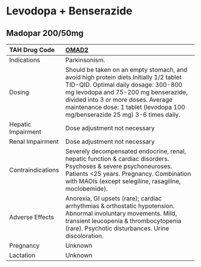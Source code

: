# Levodopa + Benserazide

## Madopar 200/50mg

| TAH Drug Code      | [**OMAD2**](https://www.tahsda.org.tw/drugs/hissearch.php?drug_code=OMAD2)                                                                                                                                                                                                                 |
|:-------------------|:-------------------------------------------------------------------------------------------------------------------------------------------------------------------------------------------------------------------------------------------------------------------------------------------|
| Indications        | Parkinsonism.                                                                                                                                                                                                                                                                              |
| Dosing             | Should be taken on an empty stomach, and avoid high protein diets.Initially 1/2 tablet TID-QID. Optimal daily dosage: 300-800 mg levodopa and 75-200 mg benserazide, divided into 3 or more doses. Average maintenance dose: 1 tablet (levodopa 100 mg/benserazide 25 mg) 3-6 times daily. |
| Hepatic Impairment | Dose adjustment not necessary                                                                                                                                                                                                                                                              |
| Renal Impairment   | Dose adjustment not necessary                                                                                                                                                                                                                                                              |
| Contraindications  | Severely decompensated endocrine, renal, hepatic function & cardiac disorders. Psychoses & severe psychoneuroses. Patients <25 years. Pregnancy. Combination with MAOIs (except selegiline, rasagiline, moclobemide).                                                                      |
| Adverse Effects    | Anorexia, GI upsets (rare); cardiac arrhythmias & orthostatic hypotension. Abnormal involuntary movements. Mild, transient leucopenia & thrombocytopenia (rare). Psychotic disturbances. Urine discoloration.                                                                              |
| Pregnancy          | Unknown                                                                                                                                                                                                                                                                                    |
| Lactation          | Unknown                                                                                                                                                                                                                                                                                    |


